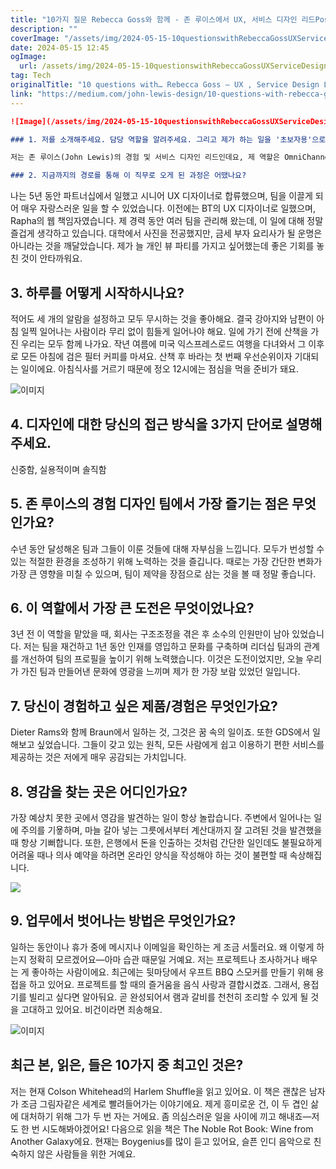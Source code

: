 ```yaml
---
title: "10가지 질문 Rebecca Goss와 함께 - 존 루이스에서 UX, 서비스 디자인 리드Position Name"
description: ""
coverImage: "/assets/img/2024-05-15-10questionswithRebeccaGossUXServiceDesignLeadatJohnLewis_0.png"
date: 2024-05-15 12:45
ogImage: 
  url: /assets/img/2024-05-15-10questionswithRebeccaGossUXServiceDesignLeadatJohnLewis_0.png
tag: Tech
originalTitle: "10 questions with… Rebecca Goss — UX , Service Design Lead at John Lewis"
link: "https://medium.com/john-lewis-design/10-questions-with-rebecca-goss-ux-service-design-lead-at-john-lewis-7ab56dee2b11"
---
```



```markdown
![Image](/assets/img/2024-05-15-10questionswithRebeccaGossUXServiceDesignLeadatJohnLewis_0.png)

### 1. 저를 소개해주세요. 담당 역할을 알려주세요. 그리고 제가 하는 일을 '초보자용'으로 간략히 설명해주세요.

저는 존 루이스(John Lewis)의 경험 및 서비스 디자인 리드인데요, 제 역할은 OmniChannel 팀 내에서 UX, 서비스 디자이너 및 UX 작가를 이끌고 비즈니스 내에서 사용자 중심성을 증진시키는 것입니다. 고객과 협력사를 위해 삶을 더 쉽게 만들면, 수익은 따라올 거라고 생각해요!

### 2. 지금까지의 경로를 통해 이 직무로 오게 된 과정은 어땠나요?
```



나는 5년 동안 파트너십에서 일했고 시니어 UX 디자이너로 합류했으며, 팀을 이끌게 되어 매우 자랑스러운 일을 할 수 있었습니다. 이전에는 BT의 UX 디자이너로 일했으며, Rapha의 웹 책임자였습니다. 제 경력 동안 여러 팀을 관리해 왔는데, 이 일에 대해 정말 즐겁게 생각하고 있습니다. 대학에서 사진을 전공했지만, 금세 부자 요리사가 될 운명은 아니라는 것을 깨달았습니다. 제가 늘 개인 뷰 파티를 가지고 싶어했는데 좋은 기회를 놓친 것이 안타까워요.

## 3. 하루를 어떻게 시작하시나요?

적어도 세 개의 알람을 설정하고 모두 무시하는 것을 좋아해요. 결국 강아지와 남편이 아침 일찍 일어나는 사람이라 무리 없이 힘들게 일어나야 해요. 일에 가기 전에 산책을 가진 우리는 모두 함께 나가요. 작년 여름에 미국 익스프레스로드 여행을 다녀와서 그 이후로 모든 아침에 검은 필터 커피를 마셔요. 산책 후 바라는 첫 번째 우선순위이자 기대되는 일이에요. 아침식사를 거르기 때문에 정오 12시에는 점심을 먹을 준비가 돼요.

![이미지](/assets/img/2024-05-15-10questionswithRebeccaGossUXServiceDesignLeadatJohnLewis_1.png)



## 4. 디자인에 대한 당신의 접근 방식을 3가지 단어로 설명해주세요.

신중함, 실용적이며 솔직함

## 5. 존 루이스의 경험 디자인 팀에서 가장 즐기는 점은 무엇인가요?

수년 동안 달성해온 팀과 그들이 이룬 것들에 대해 자부심을 느낍니다. 모두가 번성할 수 있는 적절한 환경을 조성하기 위해 노력하는 것을 즐깁니다. 때로는 가장 간단한 변화가 가장 큰 영향을 미칠 수 있으며, 팀이 제약을 장점으로 삼는 것을 볼 때 정말 좋습니다.



## 6. 이 역할에서 가장 큰 도전은 무엇이었나요?

3년 전 이 역할을 맡았을 때, 회사는 구조조정을 겪은 후 소수의 인원만이 남아 있었습니다. 저는 팀을 재건하고 1년 동안 인재를 영입하고 문화를 구축하며 리더십 팀과의 관계를 개선하여 팀의 프로필을 높이기 위해 노력했습니다. 이것은 도전이었지만, 오늘 우리가 가진 팀과 만들어낸 문화에 영광을 느끼며 제가 한 가장 보람 있었던 일입니다.

## 7. 당신이 경험하고 싶은 제품/경험은 무엇인가요?

Dieter Rams와 함께 Braun에서 일하는 것, 그것은 꿈 속의 일이죠. 또한 GDS에서 일해보고 싶었습니다. 그들이 갖고 있는 원칙, 모든 사람에게 쉽고 이용하기 편한 서비스를 제공하는 것은 저에게 매우 공감되는 가치입니다.



## 8. 영감을 찾는 곳은 어디인가요?

가장 예상치 못한 곳에서 영감을 발견하는 일이 항상 놀랍습니다. 주변에서 일어나는 일에 주의를 기욯하며, 마늘 갈아 넣는 그릇에서부터 계산대까지 잘 고려된 것을 발견했을 때 항상 기뻐합니다. 또한, 은행에서 돈을 인출하는 것처럼 간단한 일인데도 불필요하게 어려울 때나 의사 예약을 하려면 온라인 양식을 작성해야 하는 것이 불편할 때 속상해집니다.

<img src="/assets/img/2024-05-15-10questionswithRebeccaGossUXServiceDesignLeadatJohnLewis_2.png" />

## 9. 업무에서 벗어나는 방법은 무엇인가요?



일하는 동안이나 휴가 중에 메시지나 이메일을 확인하는 게 조금 서툴러요. 왜 이렇게 하는지 정확히 모르겠어요—아마 습관 때문일 거예요. 저는 프로젝트나 조사하거나 배우는 게 좋아하는 사람이에요. 최근에는 뒷마당에서 우프트 BBQ 스모커를 만들기 위해 용접을 하고 있어요. 프로젝트를 할 때의 즐거움을 음식 사랑과 결합시켰죠. 그래서, 용접기를 빌리고 싶다면 알아둬요. 곧 완성되어서 램과 갈비를 천천히 조리할 수 있게 될 것을 고대하고 있어요. 비건이라면 죄송해요.

![이미지](/assets/img/2024-05-15-10questionswithRebeccaGossUXServiceDesignLeadatJohnLewis_3.png)

## 최근 본, 읽은, 들은 10가지 중 최고인 것은?

저는 현재 Colson Whitehead의 Harlem Shuffle을 읽고 있어요. 이 책은 괜찮은 남자가 조금 그림자같은 세계로 빨려들어가는 이야기에요. 제게 흥미로운 건, 이 두 겹인 삶에 대처하기 위해 그가 두 번 자는 거에요. 좀 의심스러운 일을 사이에 끼고 해내죠—저도 한 번 시도해봐야겠어요! 다음으로 읽을 책은 The Noble Rot Book: Wine from Another Galaxy에요. 현재는 Boygenius를 많이 듣고 있어요, 슬픈 인디 음악으로 친숙하지 않은 사람들을 위한 거예요.